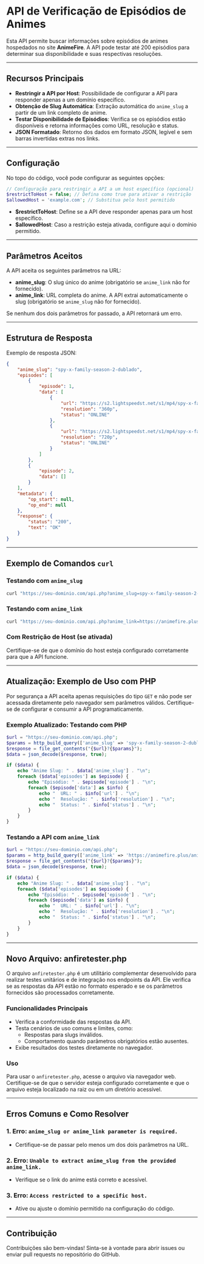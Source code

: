 
# API de Verificação de Episódios de Animes

Esta API permite buscar informações sobre episódios de animes hospedados no site **AnimeFire**. A API pode testar até 200 episódios para determinar sua disponibilidade e suas respectivas resoluções.

---

## Recursos Principais

- **Restringir a API por Host**: Possibilidade de configurar a API para responder apenas a um domínio específico.
- **Obtenção de Slug Automática**: Extração automática do `anime_slug` a partir de um link completo de anime.
- **Testar Disponibilidade de Episódios**: Verifica se os episódios estão disponíveis e retorna informações como URL, resolução e status.
- **JSON Formatado**: Retorno dos dados em formato JSON, legível e sem barras invertidas extras nos links.

---

## Configuração

No topo do código, você pode configurar as seguintes opções:

```php
// Configuração para restringir a API a um host específico (opcional)
$restrictToHost = false; // Defina como true para ativar a restrição
$allowedHost = 'example.com'; // Substitua pelo host permitido
```

- **$restrictToHost**: Define se a API deve responder apenas para um host específico.
- **$allowedHost**: Caso a restrição esteja ativada, configure aqui o domínio permitido.

---

## Parâmetros Aceitos

A API aceita os seguintes parâmetros na URL:

- **anime_slug**: O slug único do anime (obrigatório se `anime_link` não for fornecido).
- **anime_link**: URL completa do anime. A API extrai automaticamente o slug (obrigatório se `anime_slug` não for fornecido).

Se nenhum dos dois parâmetros for passado, a API retornará um erro.

---

## Estrutura de Resposta

Exemplo de resposta JSON:

```json
{
    "anime_slug": "spy-x-family-season-2-dublado",
    "episodes": [
        {
            "episode": 1,
            "data": [
                {
                    "url": "https://s2.lightspeedst.net/s1/mp4/spy-x-family-season-2-dublado/sd/1.mp4",
                    "resolution": "360p",
                    "status": "ONLINE"
                },
                {
                    "url": "https://s2.lightspeedst.net/s1/mp4/spy-x-family-season-2-dublado/hd/1.mp4",
                    "resolution": "720p",
                    "status": "ONLINE"
                }
            ]
        },
        {
            "episode": 2,
            "data": []
        }
    ],
    "metadata": {
        "op_start": null,
        "op_end": null
    },
    "response": {
        "status": "200",
        "text": "OK"
    }
}
```

---

## Exemplo de Comandos `curl`

### Testando com `anime_slug`

```bash
curl "https://seu-dominio.com/api.php?anime_slug=spy-x-family-season-2-dublado"
```

### Testando com `anime_link`

```bash
curl "https://seu-dominio.com/api.php?anime_link=https://animefire.plus/animes/spy-x-family-season-2-dublado-todos-os-episodios"
```

### Com Restrição de Host (se ativada)

Certifique-se de que o domínio do host esteja configurado corretamente para que a API funcione.

---

## Atualização: Exemplo de Uso com PHP

Por segurança a API aceita apenas requisições do tipo `GET` e não pode ser acessada diretamente pelo navegador sem parâmetros válidos. Certifique-se de configurar e consumir a API programaticamente.

### Exemplo Atualizado: Testando com PHP

```php
$url = "https://seu-dominio.com/api.php";
$params = http_build_query(['anime_slug' => 'spy-x-family-season-2-dublado']);
$response = file_get_contents("{$url}?{$params}");
$data = json_decode($response, true);

if ($data) {
    echo "Anime Slug: " . $data['anime_slug'] . "\n";
    foreach ($data['episodes'] as $episode) {
        echo "Episódio: " . $episode['episode'] . "\n";
        foreach ($episode['data'] as $info) {
            echo "  URL: " . $info['url'] . "\n";
            echo "  Resolução: " . $info['resolution'] . "\n";
            echo "  Status: " . $info['status'] . "\n";
        }
    }
}
```

### Testando a API com `anime_link`

```php
$url = "https://seu-dominio.com/api.php";
$params = http_build_query(['anime_link' => 'https://animefire.plus/animes/spy-x-family-season-2-dublado-todos-os-episodios']);
$response = file_get_contents("{$url}?{$params}");
$data = json_decode($response, true);

if ($data) {
    echo "Anime Slug: " . $data['anime_slug'] . "\n";
    foreach ($data['episodes'] as $episode) {
        echo "Episódio: " . $episode['episode'] . "\n";
        foreach ($episode['data'] as $info) {
            echo "  URL: " . $info['url'] . "\n";
            echo "  Resolução: " . $info['resolution'] . "\n";
            echo "  Status: " . $info['status'] . "\n";
        }
    }
}
```

---

## Novo Arquivo: anfiretester.php

O arquivo `anfiretester.php` é um utilitário complementar desenvolvido para realizar testes unitários e de integração nos endpoints da API. Ele verifica se as respostas da API estão no formato esperado e se os parâmetros fornecidos são processados corretamente.

### Funcionalidades Principais

- Verifica a conformidade das respostas da API.
- Testa cenários de uso comuns e limites, como:
  - Respostas para slugs inválidos.
  - Comportamento quando parâmetros obrigatórios estão ausentes.
- Exibe resultados dos testes diretamente no navegador.

### Uso

Para usar o `anfiretester.php`, acesse o arquivo via navegador web. Certifique-se de que o servidor esteja configurado corretamente e que o arquivo esteja localizado na raiz ou em um diretório acessível.

---

## Erros Comuns e Como Resolver

### 1. **Erro: `anime_slug or anime_link parameter is required.`**
   - Certifique-se de passar pelo menos um dos dois parâmetros na URL.

### 2. **Erro: `Unable to extract anime_slug from the provided anime_link.`**
   - Verifique se o link do anime está correto e acessível.

### 3. **Erro: `Access restricted to a specific host.`**
   - Ative ou ajuste o domínio permitido na configuração do código.

---

## Contribuição

Contribuições são bem-vindas! Sinta-se à vontade para abrir issues ou enviar pull requests no repositório do GitHub.


